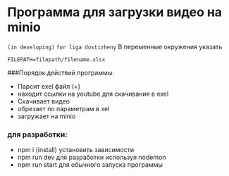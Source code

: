 # Программа для загрузки видео на minio 
`(in developing)`
`for liga dostizheny`
В переменные окружения указать
```
FILEPATH=filepath/filename.xlsx
```
###Порядок действий программы:
- Парсит exel файл (+)
- находит ссылки на youtube для скачивания в exel
- Скачивает видео
- обрезает по параметрам в xel
- загружает на minio
### для разработки:
- npm i (install) установить зависимости
- npm run dev для разработки используя nodemon
- npm run start для обычного запуска программы 

> > > > > > > > > > > > > > >
